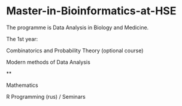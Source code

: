# Master-in-Bioinformatics-at-HSE

The programme is Data Analysis in Biology and Medicine.

The 1st year:

Combinatorics and Probability Theory (optional course) 

Modern methods of Data Analysis

**

Mathematics

R Programming (rus) / Seminars
